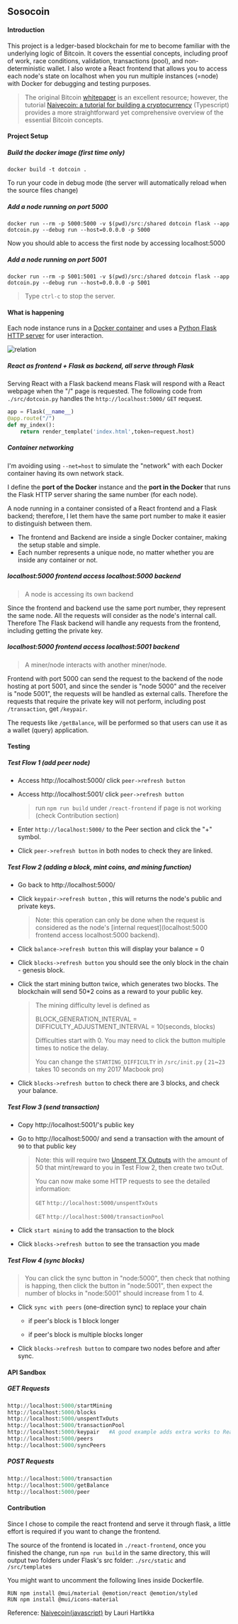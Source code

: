 Sosocoin
-----

#### Introduction

This project is a ledger-based blockchain for me to become familiar with the underlying logic of Bitcoin.  It covers the essential concepts, including proof of work, race conditions, validation, transactions (pool), and non-deterministic wallet.
I also wrote a React frontend that allows you to access each node's state on localhost when you run multiple instances (=node) with Docker for debugging and testing purposes.

> The original Bitcoin [whitepaper](https://Bitcoin.org/Bitcoin.pdf) is an excellent resource; however, the tutorial [Naivecoin: a tutorial for building a cryptocurrency](https://lhartikk.github.io/) (Typescript) provides a more straightforward yet comprehensive overview of the essential Bitcoin concepts.



#### Project Setup

##### Build the docker image (first time only)

```
docker build -t dotcoin .
```

To run your code in debug mode (the server will automatically reload when the source files change)

##### Add a node running on port 5000

```
docker run --rm -p 5000:5000 -v $(pwd)/src:/shared dotcoin flask --app dotcoin.py --debug run --host=0.0.0.0 -p 5000
```

Now you should able to access the first node by accessing localhost:5000

##### Add a node running on port 5001

```
docker run --rm -p 5001:5001 -v $(pwd)/src:/shared dotcoin flask --app dotcoin.py --debug run --host=0.0.0.0 -p 5001
```

> Type `ctrl-c` to stop the server. 



#### What is happening

Each node instance runs in a [Docker container](https://thierrysans.me/CSCD27/doc/docker/) and uses a [Python Flask HTTP server](https://palletsprojects.com/p/flask/) for user interaction.

![relation](/Users/sososong/Desktop/github_temp/sosocoin/media/relation.png)

##### React as frontend + Flask as backend, all serve through Flask

Serving React with a Flask backend means Flask will respond with a React webpage when the "/" page is requested.  The following code from `./src/dotcoin.py` handles the `http://localhost:5000/` `GET` request.

```python
app = Flask(__name__)
@app.route("/")
def my_index():
    return render_template('index.html',token=request.host)
```

##### Container networking

I'm avoiding using `--net=host` to simulate the "network" with each Docker container having its own network stack.

I define the **port of the Docker** instance and the **port in the Docker** that runs the Flask HTTP server sharing the same number (for each node).

A node running in a container consisted of a React frontend and a Flask backend; therefore, I let them have the same port number to make it easier to distinguish between them.

 - The frontend and Backend are inside a single Docker container, making the setup stable and simple.
 - Each number represents a unique node, no matter whether you are inside any container or not.

##### localhost:5000 frontend access localhost:5000 backend

> A node is accessing its own backend

Since the frontend and backend use the same port number, they represent the same node. All the requests will consider as the node's internal call. Therefore The Flask backend will handle any requests from the frontend, including getting the private key.

##### localhost:5000 frontend access localhost:5001 backend

> A miner/node interacts with another miner/node.

Frontend with port 5000 can send the request to the backend of the node hosting at port 5001, and since the sender is "node 5000" and the receiver is "node 5001", the requests will be handled as external calls. Therefore the requests that require the private key will not perform, including post `/transaction`, get `/keypair`. 

The requests like `/getBalance`, will be performed so that users can use it as a wallet (query) application.



#### Testing

##### Test Flow 1 (add peer node)

- Access http://localhost:5000/ click `peer->refresh button`

- Access http://localhost:5001/ click `peer->refresh button`

  > run  `npm run build` under `/react-frontend` if page is not working (check Contribution section)

- Enter `http://localhost:5000/` to the Peer section and click the "+" symbol.

- Click  `peer->refresh button` in both nodes to check they are linked.

##### Test Flow 2 (adding a block, mint coins, and mining function)

- Go back to http://localhost:5000/

- Click `keypair->refresh button` , this will returns the node's public and private keys.

  > Note: this operation can only be done when the request is considered as the node's [internal request](localhost:5000 frontend access localhost:5000 backend).

- Click `balance->refresh button`  this will display your balance = 0

- Click `blocks->refresh button` you should see the only block in the chain -  genesis block.

- Click the start mining button twice, which generates two blocks. The blockchain will send 50*2 coins as a reward to your public key.

  > The mining difficulty level is defined as 
  >
  > BLOCK_GENERATION_INTERVAL = DIFFICULTY_ADJUSTMENT_INTERVAL = 10(seconds, blocks)
  >
  > Difficulties start with 0. You may need to click the button multiple times to notice the delay.
  >
  > You can change the `STARTING_DIFFICULTY` in `/src/init.py` ( `21`~`23` takes 10 seconds on my 2017 Macbook pro)

- Click `blocks->refresh button` to check there are 3 blocks, and check your balance.

##### Test Flow 3 (send transaction)

- Copy http://localhost:5001/'s public key

- Go to http://localhost:5000/ and send a transaction with the amount of `90` to that public key

  > Note: this will require two [Unspent TX Outputs](https://en.wikipedia.org/wiki/Unspent_transaction_output) with the amount of 50 that mint/reward to you in Test Flow 2, then create two txOut. 
  >
  > You can now make some HTTP requests to see the detailed information:
  >
  > `GET` `http://localhost:5000/unspentTxOuts  `
  >
  > `GET` `http://localhost:5000/transactionPool`

- Click `start mining` to add the transaction to the block
- Click `blocks->refresh button` to see the transaction you made

##### Test Flow 4 (sync blocks)

> You can click the sync button in "node:5000", then check that nothing is happing, then click the button in "node:5001", then expect the number of blocks in "node:5001" should increase from 1 to 4.

- Click `sync with peers` (one-direction sync) to replace your chain 
  - if peer's block is 1 block longer

  - if peer's block is multiple blocks longer

- Click `blocks->refresh button` to compare two nodes before and after sync.




#### API Sandbox

##### GET Requests

```python
http://localhost:5000/startMining
http://localhost:5000/blocks
http://localhost:5000/unspentTxOuts
http://localhost:5000/transactionPool
http://localhost:5000/keypair	#A good example adds extra works to React -> require same url:port
http://localhost:5000/peers
http://localhost:5000/syncPeers
```

##### POST Requests

```python
http://localhost:5000/transaction
http://localhost:5000/getBalance
http://localhost:5000/peer
```



#### Contribution

Since I chose to compile the react frontend and serve it through flask, a little effort is required if you want to change the frontend.

The source of the frontend is located in `./react-frontend`, once you finished the change, run `npm run build` in the same directory, this will output two folders under Flask's src folder: `./src/static` and `/src/templates`

You might want to uncomment the following lines inside Dockerfile.

```
RUN npm install @mui/material @emotion/react @emotion/styled
RUN npm install @mui/icons-material
```



Reference: [Naivecoin(javascript)](https://lhartikk.github.io/about/) by Lauri Hartikka

